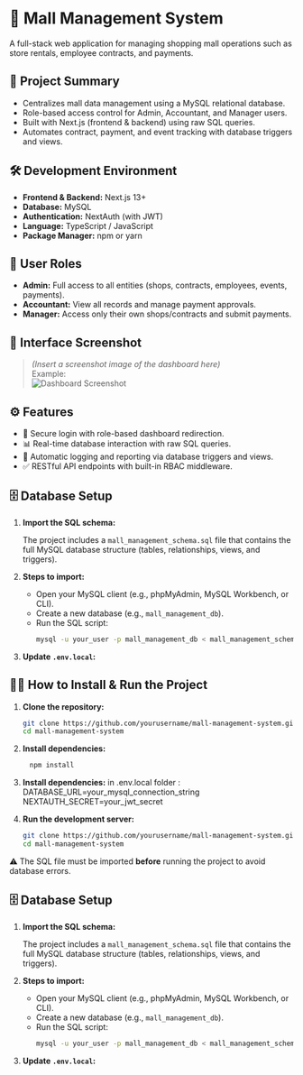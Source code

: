 # 🏬 Mall Management System

A full-stack web application for managing shopping mall operations such as store rentals, employee contracts, and payments.

## 📌 Project Summary
- Centralizes mall data management using a MySQL relational database.
- Role-based access control for Admin, Accountant, and Manager users.
- Built with Next.js (frontend & backend) using raw SQL queries.
- Automates contract, payment, and event tracking with database triggers and views.

## 🛠️ Development Environment
- **Frontend & Backend:** Next.js 13+
- **Database:** MySQL
- **Authentication:** NextAuth (with JWT)
- **Language:** TypeScript / JavaScript
- **Package Manager:** npm or yarn

## 👤 User Roles

- **Admin:** Full access to all entities (shops, contracts, employees, events, payments).
- **Accountant:** View all records and manage payment approvals.
- **Manager:** Access only their own shops/contracts and submit payments.

## 📸 Interface Screenshot

> _(Insert a screenshot image of the dashboard here)_  
> Example:  
> ![Dashboard Screenshot](.my-mall-app/screenshots/dashboard.png)

## ⚙️ Features

- 🔐 Secure login with role-based dashboard redirection.
- 📊 Real-time database interaction with raw SQL queries.
- 🧾 Automatic logging and reporting via database triggers and views.
- ✅ RESTful API endpoints with built-in RBAC middleware.

## 🗄️ Database Setup

1. **Import the SQL schema:**

   The project includes a `mall_management_schema.sql` file that contains the full MySQL database structure (tables, relationships, views, and triggers).

2. **Steps to import:**

   - Open your MySQL client (e.g., phpMyAdmin, MySQL Workbench, or CLI).
   - Create a new database (e.g., `mall_management_db`).
   - Run the SQL script:
     ```bash
     mysql -u your_user -p mall_management_db < mall_management_schema.sql
     ```

3. **Update `.env.local`:**


## 🧑‍💻 How to Install & Run the Project

1. **Clone the repository:**
   ```bash
   git clone https://github.com/yourusername/mall-management-system.git
   cd mall-management-system
   ```
2. **Install dependencies:**
```bash
     npm install
```
3. **Install dependencies:**
in .env.local folder :
DATABASE_URL=your_mysql_connection_string
NEXTAUTH_SECRET=your_jwt_secret

4. **Run the development server:**
   ```bash
   git clone https://github.com/yourusername/mall-management-system.git
   cd mall-management-system


⚠️ The SQL file must be imported **before** running the project to avoid database errors.

## 🗄️ Database Setup

1. **Import the SQL schema:**

   The project includes a `mall_management_schema.sql` file that contains the full MySQL database structure (tables, relationships, views, and triggers).

2. **Steps to import:**

   - Open your MySQL client (e.g., phpMyAdmin, MySQL Workbench, or CLI).
   - Create a new database (e.g., `mall_management_db`).
   - Run the SQL script:
     ```bash
     mysql -u your_user -p mall_management_db < mall_management_schema.sql
     ```

3. **Update `.env.local`:**
